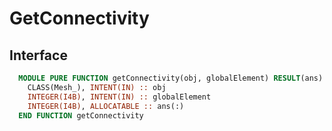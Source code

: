 # GetConnectivity

## Interface

```fortran
  MODULE PURE FUNCTION getConnectivity(obj, globalElement) RESULT(ans)
    CLASS(Mesh_), INTENT(IN) :: obj
    INTEGER(I4B), INTENT(IN) :: globalElement
    INTEGER(I4B), ALLOCATABLE :: ans(:)
  END FUNCTION getConnectivity
```
